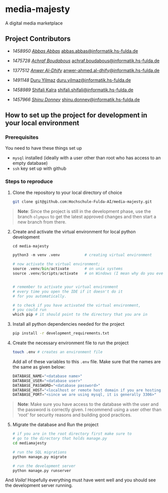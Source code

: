 # media-majesty
A digital media marketplace


## Project Contributors

- _1458950_
_[Abbas Abbas](https://github.com/AbbasRabbani)_
[abbas.abbas@informatik.hs-fulda.de](mailto:abbas.abbas@informatik.hs-fulda.de)

- _1475728_
_[Achraf Boudabous](https://github.com/BoudabousAchraf)_
[achraf.boudabous@informatik.hs-fulda.de](mailto:achraf.boudabous@informatik.hs-fulda.de)

- _1377512_
_[Anwer Al-Dhify](https://github.com/AnwerHSFulda)_
[anwer-ahmed.al-dhify@informatik.hs-fulda.de](mailto:anwer-ahmed.al-dhify@informatik.hs-fulda.de)

- _1491148_
[Duru Yilmaz](https://github.com/dyilmaz03)
[duru.yilmaz@informatik.hs-fulda.de](mailto:duru.yilmaz@informatik.hs-fulda.de)

- _1458989_
[Shifali Kalra](https://github.com/shifalikalra)
[shifali.shifali@informatik.hs-fulda.de](mailto:shifali.shifali@informatik.hs-fulda.de)

- _1457966_
_[Shinu Donney](https://github.com/7ze)_
[shinu.donney@informatik.hs-fulda.de](mailto:shinu.donney@informatik.hs-fulda.de)


## How to set up the project for development in your local environment

### Prerequisites


You need to have these things set up

- `mysql` installed (ideally with a user other than root who has access to an empty database)
- `ssh` key set up with github


### Steps to reproduce

1. Clone the repository to your local directory of choice

    ```bash
    git clone git@github.com:Hochschule-Fulda-AI/media-majesty.git
    ```

> **Note**:
> Since the project is still in the development phase, use the branch `olympus`
> to get the latest approved changes and then start a new branch from there.

2. Create and activate the virtual environment for local python development

    ```python
    cd media-majesty

    python3 -m venv .venv           # creating virtual environment 

    # now activate the virtual environment;
    source .venv/bin/activate       # on unix systems
    source .venv/Scripts/activate   # on Windows (I mean why do you even use Windows really?)

    
    # remember to activate your virtual environment
    # every time you open the IDE if it doesn't do it
    # for you automatically.

    # to check if you have activated the virtual environment, 
    # you could run 
    which pip # it should point to the directory that you are in
    ```

3. Install all python dependencies needed for the project

    ```bash
    pip install -r development_requirements.txt 
    ```

4. Create the necessary environment file to run the project

    ```bash
    touch .env # creates an environment file
    ```

    Add all of these variables to this `.env` file. Make sure that
    the names are the same as given below:

    ```python
    DATABASE_NAME="<database name>"
    DATABASE_USER="<database user>"
    DATABASE_PASSWORD="<database password>"
    DATABASE_HOST="<localhost or remote host domain if you are hosting one>"
    DATABASE_PORT="<since we are using mysql, it is generally 3306>"
    ```

> **Note**:
> Make sure you have access to the database with the user and the password
> is correctly given. I recommend using a user other than 'root' for security
> reasons and building good practices.

5. Migrate the database and Run the project

    ```bash
    # if you are in the root directory first make sure to 
    # go to the directory that holds manage.py 
    cd mediamajesty

    # run the SQL migrations
    python manage.py migrate 

    # run the development server
    python manage.py runserver
    ```

And _Voila!_ Hopefully everything must have went well and you should see the 
development server running.

